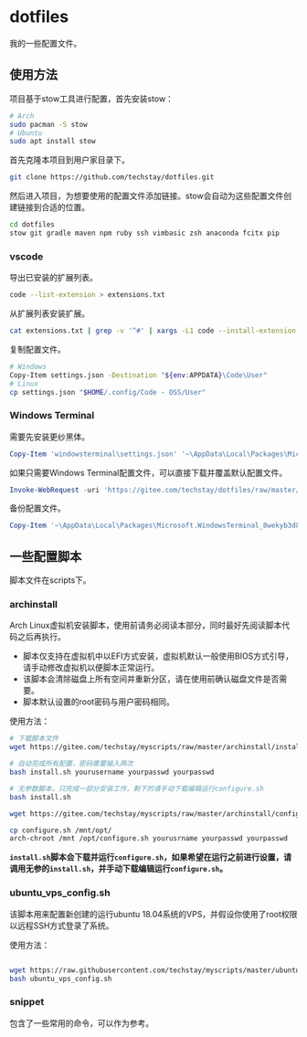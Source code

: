 # dotfiles

我的一些配置文件。

## 使用方法

项目基于stow工具进行配置，首先安装stow：

```sh
# Arch
sudo pacman -S stow
# Ubuntu
sudo apt install stow
```

首先克隆本项目到用户家目录下。

```bash
git clone https://github.com/techstay/dotfiles.git
```

然后进入项目，为想要使用的配置文件添加链接。stow会自动为这些配置文件创建链接到合适的位置。

```sh
cd dotfiles
stow git gradle maven npm ruby ssh vimbasic zsh anaconda fcitx pip
```

### vscode

导出已安装的扩展列表。

```sh
code --list-extension > extensions.txt
```

从扩展列表安装扩展。

```sh
cat extensions.txt | grep -v '^#' | xargs -L1 code --install-extension
```

复制配置文件。

```sh
# Windows
Copy-Item settings.json -Destination "${env:APPDATA}\Code\User"
# Linux
cp settings.json "$HOME/.config/Code - OSS/User"
```

### Windows Terminal

需要先安装更纱黑体。

```powershell
Copy-Item 'windowsterminal\settings.json' '~\AppData\Local\Packages\Microsoft.WindowsTerminal_8wekyb3d8bbwe\LocalState'
```

如果只需要Windows Terminal配置文件，可以直接下载并覆盖默认配置文件。

```powershell
Invoke-WebRequest -uri 'https://gitee.com/techstay/dotfiles/raw/master/windowsterminal/settings.json' |Select-Object -ExpandProperty Content|Set-Content '~\AppData\Local\Packages\Microsoft.WindowsTerminal_8wekyb3d8bbwe\LocalState\settings.json'
```

备份配置文件。

```powershell
Copy-Item '~\AppData\Local\Packages\Microsoft.WindowsTerminal_8wekyb3d8bbwe\LocalState\settings.json' windowsterminal
```

## 一些配置脚本

脚本文件在scripts下。

### archinstall

Arch Linux虚拟机安装脚本，使用前请务必阅读本部分，同时最好先阅读脚本代码之后再执行。

- 脚本仅支持在虚拟机中以EFI方式安装，虚拟机默认一般使用BIOS方式引导，请手动修改虚拟机以便脚本正常运行。
- 该脚本会清除磁盘上所有空间并重新分区，请在使用前确认磁盘文件是否需要。
- 脚本默认设置的root密码与用户密码相同。

使用方法：

```bash
# 下载脚本文件
wget https://gitee.com/techstay/myscripts/raw/master/archinstall/install.sh

# 自动完成所有配置，密码需要输入两次
bash install.sh yourusername yourpasswd yourpasswd

# 无参数脚本，只完成一部分安装工作，剩下的请手动下载编辑运行configure.sh
bash install.sh

wget https://gitee.com/techstay/myscripts/raw/master/archinstall/configure.sh

cp configure.sh /mnt/opt/
arch-chroot /mnt /opt/configure.sh yourusrname yourpasswd yourpasswd
```

**`install.sh`脚本会下载并运行`configure.sh`，如果希望在运行之前进行设置，请调用无参的`install.sh`，并手动下载编辑运行`configure.sh`。**

### ubuntu_vps_config.sh

该脚本用来配置新创建的运行ubuntu 18.04系统的VPS，并假设你使用了root权限以远程SSH方式登录了系统。

使用方法：

```bash

wget https://raw.githubusercontent.com/techstay/myscripts/master/ubuntu_vps_config.sh
bash ubuntu_vps_config.sh
```

### snippet

包含了一些常用的命令，可以作为参考。
